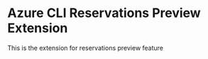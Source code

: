 # Azure CLI Reservations Preview Extension #
This is the extension for reservations preview feature
